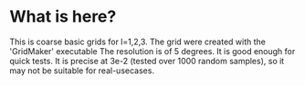 # What is here?
This is coarse basic grids for l=1,2,3.
The grid were created with the 'GridMaker' executable
The resolution is of 5 degrees. It is good enough for quick tests. It is precise at 3e-2 (tested over 1000 random samples), so it may not be suitable for real-usecases.
